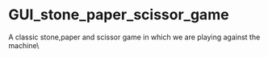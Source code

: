 # GUI_stone_paper_scissor_game
A classic stone,paper and scissor game in which we are playing against the machine\
